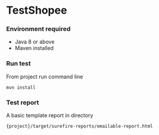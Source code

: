 # TestShopee

### Environment required
 - Java 8 or above
 - Maven installed
 
### Run test
From project run command line
```
mvn install
```

### Test report
A basic template report in directory
```
{project}/target/surefire-reports/emailable-report.html
```
